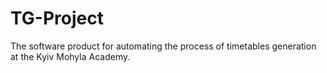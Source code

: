 # TG-Project

The software product for automating the process of timetables generation at the Kyiv Mohyla Academy.
